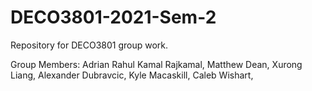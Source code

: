 # DECO3801-2021-Sem-2
Repository for DECO3801 group work.

Group Members:
Adrian Rahul Kamal Rajkamal,
Matthew Dean,
Xurong Liang,
Alexander Dubravcic,
Kyle Macaskill,
Caleb Wishart,
